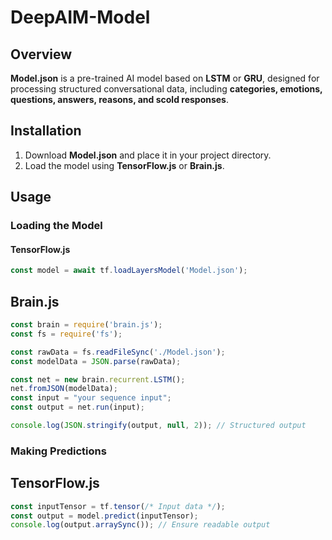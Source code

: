 # DeepAIM-Model

## Overview  
**Model.json** is a pre-trained AI model based on **LSTM** or **GRU**, designed for processing structured conversational data, including **categories, emotions, questions, answers, reasons, and scold responses**.

## Installation  
1. Download **Model.json** and place it in your project directory.  
2. Load the model using **TensorFlow.js** or **Brain.js**.

## Usage  
### Loading the Model  
#### TensorFlow.js  
```js
const model = await tf.loadLayersModel('Model.json');
```
## Brain.js
```js
const brain = require('brain.js');
const fs = require('fs');

const rawData = fs.readFileSync('./Model.json');
const modelData = JSON.parse(rawData);

const net = new brain.recurrent.LSTM();
net.fromJSON(modelData);
const input = "your sequence input";
const output = net.run(input);

console.log(JSON.stringify(output, null, 2)); // Structured output
```

### Making Predictions
## TensorFlow.js

```js
const inputTensor = tf.tensor(/* Input data */);
const output = model.predict(inputTensor);
console.log(output.arraySync()); // Ensure readable output
```

